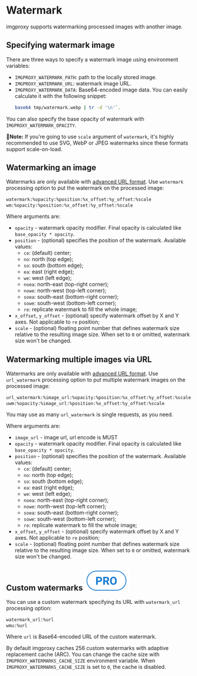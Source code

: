 # Watermark

imgproxy supports watermarking processed images with another image.

## Specifying watermark image

There are three ways to specify a watermark image using environment variables:

* `IMGPROXY_WATERMARK_PATH`: path to the locally stored image.
* `IMGPROXY_WATERMARK_URL`: watermark image URL.
* `IMGPROXY_WATERMARK_DATA`: Base64-encoded image data. You can easily calculate it with the following snippet:
  ```bash
  base64 tmp/watermark.webp | tr -d '\n'`.
  ```

You can also specify the base opacity of watermark with `IMGPROXY_WATERMARK_OPACITY`.

**📝Note:** If you're going to use `scale` argument of `watermark`, it's highly recommended to use SVG, WebP or JPEG watermarks since these formats support scale-on-load.

## Watermarking an image

Watermarks are only available with [advanced URL format](generating_the_url_advanced.md). Use `watermark` processing option to put the watermark on the processed image:

```
watermark:%opacity:%position:%x_offset:%y_offset:%scale
wm:%opacity:%position:%x_offset:%y_offset:%scale
```

Where arguments are:

* `opacity` - watermark opacity modifier. Final opacity is calculated like `base_opacity * opacity`.
* `position` - (optional) specifies the position of the watermark. Available values:
  * `ce`: (default) center;
  * `no`: north (top edge);
  * `so`: south (bottom edge);
  * `ea`: east (right edge);
  * `we`: west (left edge);
  * `noea`: north-east (top-right corner);
  * `nowe`: north-west (top-left corner);
  * `soea`: south-east (bottom-right corner);
  * `sowe`: south-west (bottom-left corner);
  * `re`: replicate watermark to fill the whole image;
* `x_offset`, `y_offset` - (optional) specify watermark offset by X and Y axes. Not applicable to `re` position;
* `scale` - (optional) floating point number that defines watermark size relative to the resulting image size. When set to `0` or omitted, watermark size won't be changed.

## Watermarking multiple images via URL

Watermarks are only available with [advanced URL format](generating_the_url_advanced.md). Use `url_watermark` processing option to put multiple watermark images on the processed image:

```
url_watermark:%image_url:%opacity:%position:%x_offset:%y_offset:%scale
uwm:%opacity:%image_url:%position:%x_offset:%y_offset:%scale
```

You may use as many `url_watermark` is single requests, as you need.

Where arguments are:

* `image_url` - image url, url encode is MUST
* `opacity` - watermark opacity modifier. Final opacity is calculated like `base_opacity * opacity`.
* `position` - (optional) specifies the position of the watermark. Available values:
  * `ce`: (default) center;
  * `no`: north (top edge);
  * `so`: south (bottom edge);
  * `ea`: east (right edge);
  * `we`: west (left edge);
  * `noea`: north-east (top-right corner);
  * `nowe`: north-west (top-left corner);
  * `soea`: south-east (bottom-right corner);
  * `sowe`: south-west (bottom-left corner);
  * `re`: replicate watermark to fill the whole image;
* `x_offset`, `y_offset` - (optional) specify watermark offset by X and Y axes. Not applicable to `re` position;
* `scale` - (optional) floating point number that defines watermark size relative to the resulting image size. When set to `0` or omitted, watermark size won't be changed.

## Custom watermarks<img class='pro-badge' src='assets/pro.svg' alt='pro' />

You can use a custom watermark specifying its URL with `watermark_url` processing option:

```
watermark_url:%url
wmu:%url
```

Where `url` is Base64-encoded URL of the custom watermark.

By default imgproxy caches 256 custom watermarks with adaptive replacement cache (ARC). You can change the cache size with `IMGPROXY_WATERMARKS_CACHE_SIZE` environment variable. When `IMGPROXY_WATERMARKS_CACHE_SIZE` is set to `0`, the cache is disabled.

